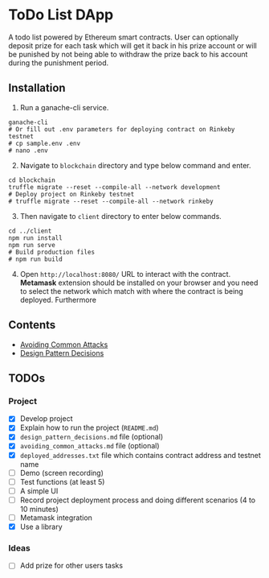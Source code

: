 # ToDo List DApp
A todo list powered by Ethereum smart contracts. User can optionally deposit prize for each task which will get it back in his prize account or will be punished by not being able to withdraw the prize back to his account during the punishment period.

## Installation
1. Run a ganache-cli service.
```
ganache-cli
# Or fill out .env parameters for deploying contract on Rinkeby testnet
# cp sample.env .env
# nano .env
```
2. Navigate to `blockchain` directory and type below command and enter.
```
cd blockchain
truffle migrate --reset --compile-all --network development
# Deploy project on Rinkeby testnet
# truffle migrate --reset --compile-all --network rinkeby
```
3. Then navigate to `client` directory to enter below commands.
```
cd ../client
npm run install
npm run serve
# Build production files
# npm run build
```
4. Open `http://localhost:8080/` URL to interact with the contract. **Metamask** extension should be installed on your browser and you need to select the network which match with where the contract is being deployed. Furthermore 

## Contents
- [Avoiding Common Attacks](docs/avoiding_common_attacks.md)
- [Design Pattern Decisions](docs/design_pattern_decisions.md)

## TODOs

### Project
- [x] Develop project
- [x] Explain how to run the project (`README.md`)
- [x] `design_pattern_decisions.md` file (optional)
- [x] `avoiding_common_attacks.md` file (optional)
- [x] `deployed_addresses.txt` file which contains contract address and testnet name
- [ ] Demo (screen recording)
- [ ] Test functions (at least 5)
- [ ] A simple UI
- [ ] Record project deployment process and doing different scenarios (4 to 10 minutes)
- [ ] Metamask integration
- [x] Use a library

### Ideas
- [ ] Add prize for other users tasks